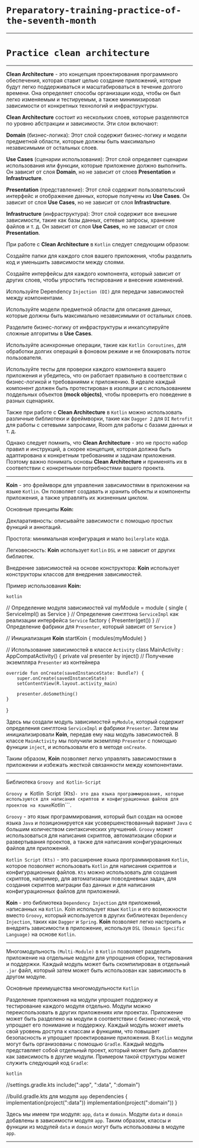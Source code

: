 # ```Preparatory-training-practice-of-the-seventh-month```

---
# ```Practice clean architecture```

---
**Clean Architecture** - это концепция проектирования программного обеспечения, которая ставит целью создание приложений, которые будут легко поддерживаться и масштабироваться в течение долгого времени. Она определяет способы организации кода, чтобы он был легко изменяемым и тестируемым, а также минимизировал зависимости от конкретных технологий и инфраструктуры.

**Clean Architecture** состоит из нескольких слоев, которые разделяются по уровню абстракции и зависимости. Эти слои включают:

**Domain** (бизнес-логика): Этот слой содержит бизнес-логику и модели предметной области, которые должны быть максимально независимыми от остальных слоев.

**Use Cases** (сценарии использования): Этот слой определяет сценарии использования или функции, которые приложение должно выполнить. Он зависит от слоя **Domain**, но не зависит от слоев **Presentation** и **Infrastructure**.

**Presentation** (представление): Этот слой содержит пользовательский интерфейс и отображение данных, которые получены из **Use Cases**. Он зависит от слоя **Use Cases**, но не зависит от слоя **Infrastructure**.

**Infrastructure** (инфраструктура): Этот слой содержит все внешние зависимости, такие как базы данных, сетевые запросы, хранение файлов и т. д. Он зависит от слоя **Use Cases**, но не зависит от слоя **Presentation**.

При работе с **Clean Architecture** в ```Kotlin``` следует следующим образом:

Создайте папки для каждого слоя вашего приложения, чтобы разделить код и уменьшить зависимости между слоями.

Создайте интерфейсы для каждого компонента, который зависит от других слоев, чтобы упростить тестирование и внесение изменений.

Используйте Dependency ```Injection (DI)``` для передачи зависимостей между компонентами.

Используйте модели предметной области для описания данных, которые должны быть максимально независимыми от остальных слоев.

Разделите бизнес-логику от инфраструктуры и инкапсулируйте сложные алгоритмы в **Use Cases**.

Используйте асинхронные операции, такие как ```Kotlin Coroutines```, для обработки долгих операций в фоновом режиме и не блокировать поток пользователя.

Используйте тесты для проверки каждого компонента вашего приложения и убедитесь, что он работает правильно в соответствии с бизнес-логикой и требованиями к приложению. В идеале каждый компонент должен быть протестирован в изоляции и с использованием поддельных объектов **(mock objects)**, чтобы проверить его поведение в разных сценариях.

Также при работе с **Clean Architecture** в ```Kotlin``` можно использовать различные библиотеки и фреймворки, такие как ```Dagger 2``` для ```DI``` ```Retrofit``` для работы с сетевыми запросами, Room для работы с базами данных и т. д.

Однако следует помнить, что **Clean Architecture** - это не просто набор правил и инструкций, а скорее концепция, которая должна быть адаптирована к конкретным требованиям и задачам приложения. Поэтому важно понимать основы **Clean Architecture** и применять их в соответствии с конкретными потребностями вашего проекта.

---

**Koin** - это фреймворк для управления зависимостями в приложении на языке ```Kotlin```. Он позволяет создавать и хранить объекты и компоненты приложения, а также управлять их жизненным циклом.

Основные принципы **Koin:**

Декларативность: описывайте зависимости с помощью простых функций и аннотаций.

Простота: минимальная конфигурация и мало ```boilerplate``` кода.

Легковесность: **Koin** использует ```Kotlin``` ```DSL``` и не зависит от других библиотек.

Внедрение зависимостей на основе конструктора: **Koin** использует конструкторы классов для внедрения зависимостей.

Пример использования **Koin:**

```kotlin```

// Определение модуля зависимостей
val myModule = module {
single { ServiceImpl() as Service } // Определение синглтона ```ServiceImpl``` как реализации интерфейса ```Service```
factory { Presenter(get()) } // Определение фабрики для ```Presenter```, который зависит от ```Service```
}

// Инициализация **Koin**
startKoin {
modules(myModule)
}

// Использование зависимостей в классе ```Activity```
class MainActivity : AppCompatActivity() {
private val presenter by inject<Presenter>() // Получение экземпляра ```Presenter``` из контейнера

    override fun onCreate(savedInstanceState: Bundle?) {
        super.onCreate(savedInstanceState)
        setContentView(R.layout.activity_main)

        presenter.doSomething()
    }
}

Здесь мы создали модуль зависимостей ```myModule```, который содержит определения синглтона ```ServiceImpl``` и фабрики ```Presenter```. Затем мы инициализировали **Koin**, передав ему наш модуль зависимостей. В классе ```MainActivity``` мы получили экземпляр ```Presenter``` с помощью функции ```inject```, и использовали его в методе ```onCreate```.

Таким образом, **Koin** позволяет легко управлять зависимостями в приложении и избежать жесткой связанности между компонентами.

---

Библиотека ```Groovy and Kotlin-Script```

```Groovy и ```Kotlin``` ```Script``` ```(Kts)``` - это два языка программирования, которые используются для написания скриптов и конфигурационных файлов для проектов на языке ```Kotlin```.

```Groovy``` - это язык программирования, который был создан на основе языка ```Java``` и позиционируется как усовершенствованный вариант ```Java``` с большим количеством синтаксических улучшений. ```Groovy``` может использоваться для написания скриптов, автоматизации сборки и развертывания проектов, а также для написания конфигурационных файлов для приложений.

```Kotlin Script``` ```(Kts)``` - это расширение языка программирования ```Kotlin```, которое позволяет использовать ```Kotlin``` для написания скриптов и конфигурационных файлов. ```Kts``` можно использовать для создания скриптов, например, для автоматизации повседневных задач, для создания скриптов миграции баз данных и для написания конфигурационных файлов для приложений.

**Koin** - это библиотека ```Dependency Injection``` для приложений, написанных на ```Kotlin```. Koin использует язык ```Kotlin``` и его возможности вместо ```Groovy```, который используется в других библиотеках ```Dependency Injection```, таких как ```Dagger``` и ```Spring```. **Koin** позволяет легко настроить и внедрять зависимости в приложение, используя ```DSL``` ```(Domain Specific Language)``` на основе ```Kotlin```.

---

Многомодульность ```(Multi-Module)``` в ```Kotlin``` позволяет разделить приложение на отдельные модули для упрощения сборки, тестирования и поддержки. Каждый модуль может быть скомпилирован в отдельный ```.jar``` файл, который затем может быть использован как зависимость в другом модуле.

Основные преимущества многомодульности ```Kotlin```

Разделение приложения на модули упрощает поддержку и тестирование каждого модуля отдельно.
Модули можно переиспользовать в других приложениях или проектах.
Приложение может быть разделено на модули в соответствии с бизнес-логикой, что упрощает его понимание и поддержку.
Каждый модуль может иметь свой уровень доступа к классам и функциям, что повышает безопасность и упрощает проектирование приложения.
В ```Kotlin``` модули могут быть организованы с помощью ```Gradle```. Каждый модуль представляет собой отдельный проект, который может быть добавлен как зависимость в другие модули. Примером такой структуры может служить следующий код ```Gradle```:

```kotlin```

//settings.gradle.kts
include(":app", ":data", ":domain")

//build.gradle.kts для модуля ```app```
dependencies {
implementation(project(":data"))
implementation(project(":domain"))
}

Здесь мы имеем три модуля: ```app```, ```data``` и ```domain```. Модули ```data``` и ```domain``` добавлены в зависимости модуля ```app```. Таким образом, классы и функции из модулей ```data``` и ```domain``` могут быть использованы в модуле ```app```.

---
